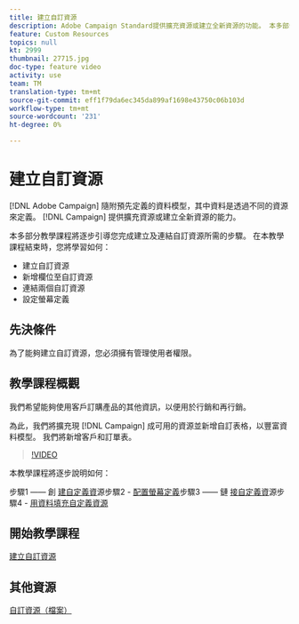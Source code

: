 ```yaml
---
title: 建立自訂資源
description: Adobe Campaign Standard提供擴充資源或建立全新資源的功能。 本多部分教學課程將逐步引導您完成建立及連結自訂資源所需的步驟。
feature: Custom Resources
topics: null
kt: 2999
thumbnail: 27715.jpg
doc-type: feature video
activity: use
team: TM
translation-type: tm+mt
source-git-commit: eff1f79da6ec345da899af1698e43750c06b103d
workflow-type: tm+mt
source-wordcount: '231'
ht-degree: 0%

---
```



# 建立自訂資&#x200B;源

[!DNL Adobe Campaign] 隨附預先定義的資料模型，其中資料是透過不同的資源來定義。 [!DNL Campaign] 提供擴充資源或建立全新資源的能力。

本多部分教學課程將逐步引導您完成建立及連結自訂資源所需的步驟。 在本教學課程結束時，您將學習如何：

* 建立自訂資源
* 新增欄位至自訂資源
* 連結兩個自訂資源
* 設定螢幕定義

## 先決條件

為了能夠建立自訂資源，您必須擁有管理使用者權限。

## 教學課程概觀

我們希望能夠使用客戶訂購產品的其他資訊，以便用於行銷和再行銷。

為此，我們將擴充現 [!DNL Campaign] 成可用的資源並新增自訂表格，以豐富資料模型。 我們將新增客戶和訂單表。

>[!VIDEO](https://video.tv.adobe.com/v/27715?quality=9)

本教學課程將逐步說明如何：

步驟1 —— 創 [建自定義資](./creating-a-custom-resource)源步驟2 - [配置螢幕定義](./configuring-a-screen-definition-for-a-custom-resource.md)步驟3 —— 鏈 [接自定義資](./linking-custom-resources.md)源步驟4 - [用資料填充自定義資源](./populate-custom-resources-with-data.md)

## 開始教學課程

[建立自訂資源](./create-a-custom-resource)

## 其他資源

[自訂資源（檔案）](https://experienceleague.adobe.com/docs/campaign-standard/using/working-with-apis/global-concepts/custom-resources.html)
